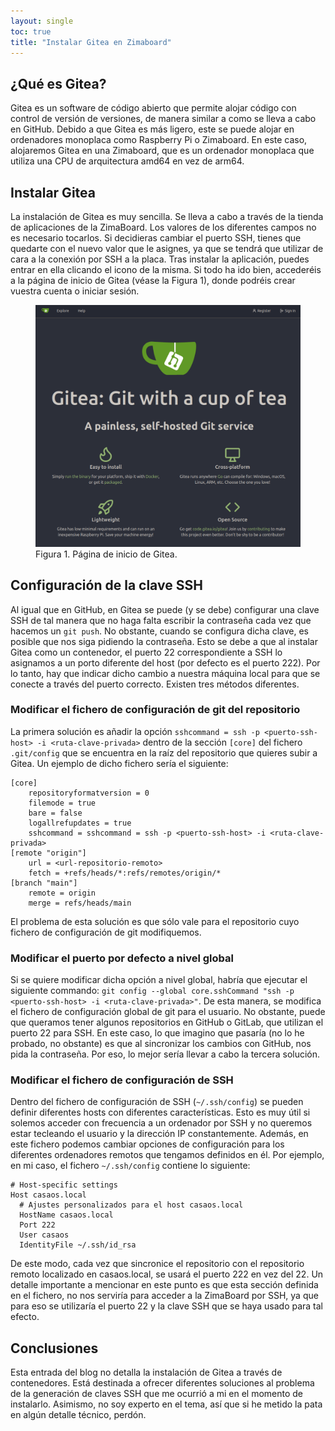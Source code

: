 ```yaml
---
layout: single
toc: true
title: "Instalar Gitea en Zimaboard"
---
```



## ¿Qué es Gitea?
Gitea es un software de código abierto que permite alojar código con control de versión de versiones, de manera similar a como se lleva a cabo en GitHub. Debido a que Gitea es más ligero, este se puede alojar en ordenadores monoplaca como Raspberry Pi o Zimaboard. En este caso, alojaremos Gitea en una Zimaboard, que es un ordenador monoplaca que utiliza una CPU de arquitectura amd64 en vez de arm64.

## Instalar Gitea
La instalación de Gitea es muy sencilla. Se lleva a cabo a través de la tienda de aplicaciones de la ZimaBoard. Los valores de los diferentes campos no es necesario tocarlos. Si decidieras cambiar el puerto SSH, tienes que quedarte con el nuevo valor que le asignes, ya que se tendrá que utilizar de cara a la conexión por SSH a la placa. Tras instalar la aplicación, puedes entrar en ella clicando el icono de la misma. Si todo ha ido bien, accederéis a la página de inicio de Gitea (véase la Figura 1), donde podréis crear vuestra cuenta o iniciar sesión.

<figure>
    <img src="/assets/images/gitea/gitea-home-page.png"
         alt="Pagina de inicio de Gitea">
    <figcaption>Figura 1. Página de inicio de Gitea.</figcaption>
</figure>


## Configuración de la clave SSH
Al igual que en GitHub, en Gitea se puede (y se debe) configurar una clave SSH de tal manera que no haga falta escribir la contraseña cada vez que hacemos un `git push`. No obstante, cuando se configura dicha clave, es posible que nos siga pidiendo la contraseña. Esto se debe a que al instalar Gitea como un contenedor, el puerto 22 correspondiente a SSH lo asignamos a un porto diferente del host (por defecto es el puerto 222). Por lo tanto, hay que indicar dicho cambio a nuestra máquina local para que se conecte a través del puerto correcto. Existen tres métodos diferentes.

### Modificar el fichero de configuración de git del repositorio
La primera solución es añadir la opción `sshcommand = ssh -p <puerto-ssh-host> -i <ruta-clave-privada>` dentro de la sección `[core]` del fichero `.git/config` que se encuentra en la raíz del repositorio que quieres subir a Gitea. Un ejemplo de dicho fichero sería el siguiente:

```
[core]
	repositoryformatversion = 0
	filemode = true
	bare = false
	logallrefupdates = true
    sshcommand = sshcommand = ssh -p <puerto-ssh-host> -i <ruta-clave-privada>
[remote "origin"]
	url = <url-repositorio-remoto>
	fetch = +refs/heads/*:refs/remotes/origin/*
[branch "main"]
	remote = origin
	merge = refs/heads/main
```

El problema de esta solución es que sólo vale para el repositorio cuyo fichero de configuración de git modifiquemos.

### Modificar el puerto por defecto a nivel global
Si se quiere modificar dicha opción a nivel global, habría que ejecutar el siguiente commando: `git config --global core.sshCommand "ssh -p <puerto-ssh-host> -i <ruta-clave-privada>"`. De esta manera, se modifica el fichero de configuración global de git para el usuario. No obstante, puede que queramos tener algunos repositorios en GitHub o GitLab, que utilizan el puerto 22 para SSH. En este caso, lo que imagino que pasaría (no lo he probado, no obstante) es que al sincronizar los cambios con GitHub, nos pida la contraseña. Por eso, lo mejor sería llevar a cabo la tercera solución.

### Modificar el fichero de configuración de SSH
Dentro del fichero de configuración de SSH (`~/.ssh/config`) se pueden definir diferentes hosts con diferentes características. Esto es muy útil si solemos acceder con frecuencia a un ordenador por SSH y no queremos estar tecleando el usuario y la dirección IP constantemente. Además, en este fichero podemos cambiar opciones de configuración para los diferentes ordenadores remotos que tengamos definidos en él. Por ejemplo, en mi caso, el fichero `~/.ssh/config` contiene lo siguiente:

```
# Host-specific settings
Host casaos.local
  # Ajustes personalizados para el host casaos.local
  HostName casaos.local
  Port 222
  User casaos 
  IdentityFile ~/.ssh/id_rsa
```

De este modo, cada vez que sincronice el repositorio con el repositorio remoto localizado en casaos.local, se usará el puerto 222 en vez del 22. Un detalle importante a mencionar en este punto es que esta sección definida en el fichero, no nos serviría para acceder a la ZimaBoard por SSH, ya que para eso se utilizaría el puerto 22 y la clave SSH que se haya usado para tal efecto.

## Conclusiones
Esta entrada del blog no detalla la instalación de Gitea a través de contenedores. Está destinada a ofrecer diferentes soluciones al problema de la generación de claves SSH que me ocurrió a mi en el momento de instalarlo. Asimismo, no soy experto en el tema, así que si he metido la pata en algún detalle técnico, perdón.